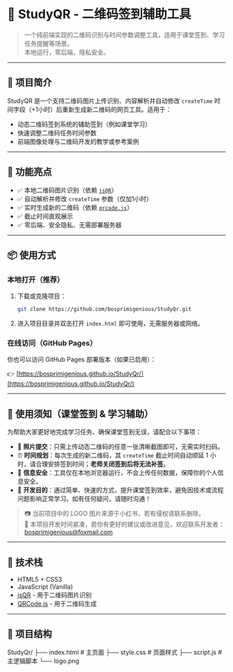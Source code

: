 # 🧪 StudyQR - 二维码签到辅助工具

> 一个纯前端实现的二维码识别与时间参数调整工具，适用于课堂签到、学习任务提醒等场景。  
> 本地运行，零后端，隐私安全。

---

## 🚀 项目简介

StudyQR 是一个支持二维码图片上传识别、内容解析并自动修改 `createTime` 时间字段（+1小时）后重新生成新二维码的网页工具。适用于：

- 动态二维码签到系统的辅助签到（例如课堂学习）
- 快速调整二维码任务时间参数
- 前端图像处理与二维码开发的教学或参考案例

---

## 🎯 功能亮点

- ✅ 本地二维码图片识别（依赖 [`jsQR`](https://github.com/cozmo/jsQR)）
- ✅ 自动解析并修改 `createTime` 参数（仅加1小时）
- ✅ 实时生成新的二维码（依赖 [`qrcode.js`](https://github.com/davidshimjs/qrcodejs)）
- ✅ 截止时间直观展示
- ✅ 零后端、安全隐私、无需部署服务器

---

## 📦 使用方式

### 本地打开（推荐）

1. 下载或克隆项目：

    ```bash
    git clone https://github.com/bosprimigenious/StudyQr.git
    ```

2. 进入项目目录并双击打开 `index.html` 即可使用，无需服务器或网络。

### 在线访问（GitHub Pages）

你也可以访问 GitHub Pages 部署版本（如果已启用）：

👉 [https://bosprimigenious.github.io/StudyQr/](https://bosprimigenious.github.io/StudyQr/)

---

## 📝 使用须知（课堂签到 & 学习辅助）

为帮助大家更好地完成学习任务、确保课堂签到无误，请配合以下事项：

- 📸 **照片提交**：只需上传动态二维码的任意一张清晰截图即可，无需实时扫码。
- ⏰ **时间规划**：每次生成的新二维码，其 `createTime` 截止时间自动顺延 1 小时，请合理安排签到时间；**老师关闭签到后将无法补签**。
- 🔐 **信息安全**：工具仅在本地浏览器运行，不会上传任何数据，保障你的个人信息安全。
- 🎯 **开发目的**：通过简单、快速的方式，提升课堂签到效率，避免因技术或流程问题影响正常学习。如有任何疑问，请随时沟通！

> 📷 当前项目中的 LOGO 图片来源于小红书，若有侵权请联系删除。  
> 💬 本项目开发时间紧凑，若你有更好的建议或改进意见，欢迎联系开发者：[bosprimigenious@foxmail.com](mailto:bosprimigenious@foxmail.com)

---

## 🧰 技术栈

- HTML5 + CSS3
- JavaScript (Vanilla)
- [jsQR](https://github.com/cozmo/jsQR) - 用于二维码图片识别
- [QRCode.js](https://github.com/davidshimjs/qrcodejs) - 用于二维码生成

---

## 📂 项目结构

StudyQr/
├── index.html # 主页面
├── style.css # 页面样式
├── script.js # 主逻辑脚本
└── logo.png
